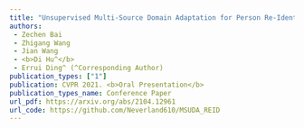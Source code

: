 ```yaml
---  
title: "Unsupervised Multi-Source Domain Adaptation for Person Re-Identification"  
authors:  
 - Zechen Bai  
 - Zhigang Wang  
 - Jian Wang  
 - <b>Di Hu^</b>  
 - Errui Ding^ (^Corresponding Author)   
publication_types: ["1"]  
publication: CVPR 2021. <b>Oral Presentation</b>  
publication_types_name: Conference Paper  
url_pdf: https://arxiv.org/abs/2104.12961  
url_code: https://github.com/Neverland610/MSUDA_REID  
---  
```

